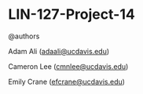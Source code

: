 # LIN-127-Project-14

@authors

Adam Ali (adaali@ucdavis.edu)

Cameron Lee (cmnlee@ucdavis.edu)

Emily Crane (efcrane@ucdavis.edu)

